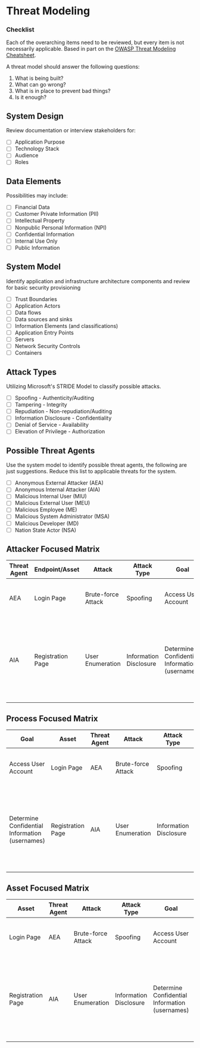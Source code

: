 # Threat Modeling
### Checklist

Each of the overarching items need to be reviewed, but every item is not necessarily applicable.
Based in part on the [OWASP Threat Modeling Cheatsheet](https://cheatsheetseries.owasp.org/cheatsheets/Threat_Modeling_Cheat_Sheet.html).

A threat model should answer the following questions:

1. What is being built?
2. What can go wrong?
3. What is in place to prevent bad things?
4. Is it enough?

## System Design

Review documentation or interview stakeholders for:

- [ ] Application Purpose
- [ ] Technology Stack
- [ ] Audience
- [ ] Roles

## Data Elements

Possibilities may include:

- [ ] Financial Data
- [ ] Customer Private Information (PII)
- [ ] Intellectual Property
- [ ] Nonpublic Personal Information (NPI)
- [ ] Confidential Information
- [ ] Internal Use Only
- [ ] Public Information

## System Model

Identify application and infrastructure architecture components and review for basic security provisioning

- [ ] Trust Boundaries
- [ ] Application Actors
- [ ] Data flows
- [ ] Data sources and sinks
- [ ] Information Elements (and classifications)
- [ ] Application Entry Points
- [ ] Servers
- [ ] Network Security Controls
- [ ] Containers

## Attack Types

Utilizing Microsoft's STRIDE Model to classify possible attacks.

- [ ] Spoofing - Authenticity/Auditing
- [ ] Tampering - Integrity
- [ ] Repudiation - Non-repudiation/Auditing
- [ ] Information Disclosure - Confidentiality
- [ ] Denial of Service - Availability
- [ ] Elevation of Privilege - Authorization

## Possible Threat Agents

Use the system model to identify possible threat agents, the following are just suggestions. Reduce this list to applicable threats for the system.

- [ ] Anonymous External Attacker (AEA)
- [ ] Anonymous Internal Attacker (AIA)
- [ ] Malicious Internal User (MIU)
- [ ] Malicious External User (MEU)
- [ ] Malicious Employee (ME)
- [ ] Malicious System Administrator (MSA)
- [ ] Malicious Developer (MD)
- [ ] Nation State Actor (NSA)

## Attacker Focused Matrix

Threat Agent | Endpoint/Asset | Attack | Attack Type | Goal | Impact | Mitigation | Finding (if any)
------------ | -------------- | ------ | -------------- | ---- | ------ | ---------- | ----------------
AEA | Login Page | Brute-force Attack | Spoofing | Access User Account | High: Exposure of Client Data and App Functionality | Authentication Controls | None
AIA | Registration Page | User Enumeration | Information Disclosure | Determine Confidential Information (usernames) | Medium: Exposure of Known User Accounts | Out-of-band communications | Flow validates account by returning different page based on provided account existence

## Process Focused Matrix

Goal | Asset | Threat Agent | Attack | Attack Type | Impact | Mitigation | Finding (if any)
------------ | -------------- | ------ | -------------- | ---- | ------ | ---------- | ----------------
Access User Account | Login Page | AEA | Brute-force Attack | Spoofing | High: Exposure of Client Data and App Functionality | Authentication Controls | None
Determine Confidential Information (usernames) | Registration Page | AIA | User Enumeration | Information Disclosure | Medium: Exposure of Known User Accounts | Out-of-band communications | Flow validates account by returning different page based on provided account existence

## Asset Focused Matrix

Asset | Threat Agent | Attack | Attack Type | Goal | Impact | Mitigation | Finding (if any)
------------ | -------------- | ------ | -------------- | ---- | ------ | ---------- | ----------------
Login Page | AEA | Brute-force Attack | Spoofing | Access User Account | High: Exposure of Client Data and App Functionality | Authentication Controls | None
Registration Page | AIA | User Enumeration | Information Disclosure | Determine Confidential Information (usernames) | Medium: Exposure of Known User Accounts | Out-of-band communications | Flow validates account by returning different page based on provided account existence
